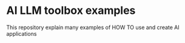 # AI LLM toolbox examples
This repository explain many examples of HOW TO use and create AI applications
